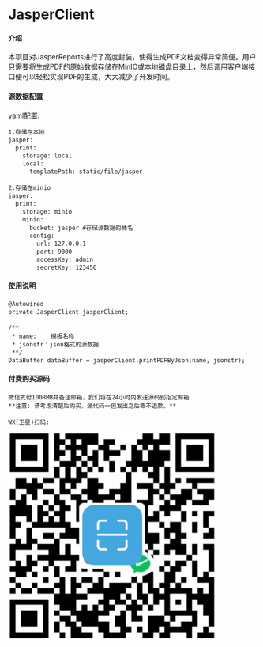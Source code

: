 # JasperClient

#### 介绍
本项目对JasperReports进行了高度封装，使得生成PDF文档变得异常简便。用户只需要将生成PDF的原始数据存储在MinIO或本地磁盘目录上，然后调用客户端接口便可以轻松实现PDF的生成，大大减少了开发时间。


#### 源数据配置

yaml配置:

	1.存储在本地
	jasper:
  	  print:
        storage: local 
    	local:
      	  templatePath: static/file/jasper

	2.存储在minio
	jasper:
      print:
		storage: minio
		minio:
		  bucket: jasper #存储源数据的桶名
		  config:
		    url: 127.0.0.1
			port: 9000
			accessKey: admin
			secretKey: 123456


#### 使用说明

	@Autowired
    private JasperClient jasperClient;

	/**
	 * name:    模板名称
	 * jsonstr：json格式的源数据
	 **/
	DataBuffer dataBuffer = jasperClient.printPDFByJson(name, jsonstr);

#### 付费购买源码

	微信支付100RMB并备注邮箱，我们将在24小时内发送源码到指定邮箱
    **注意: 请考虑清楚后购买，源代码一但发出之后概不退款。**

	WX(卫星)扫码:


![image](https://github.com/Giaoladd/jasperreport-client/blob/master/paycode.png)
